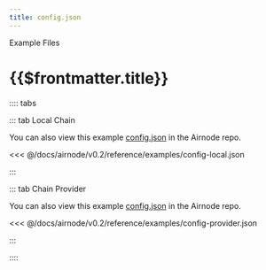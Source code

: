 ```yaml
---
title: config.json
---
```


<TitleSpan>Example Files</TitleSpan>

# {{$frontmatter.title}}

<!-- TODO: This URL needs a repo tag for v0.2.0 -->

:::: tabs

::: tab Local Chain

You can also view this example
[config.json](https://github.com/api3dao/airnode/blob/v0.2/packages/airnode-node/config/config.json.example)
in the Airnode repo.

<<< @/docs/airnode/v0.2/reference/examples/config-local.json

:::

::: tab Chain Provider

You can also view this example
[config.json](https://github.com/api3dao/airnode/blob/v0.2/packages/airnode-deployer/config/config.json.example)
in the Airnode repo.

<<< @/docs/airnode/v0.2/reference/examples/config-provider.json

:::

::::

<!--RepoCode urlRaw="https://raw.githubusercontent.com/api3dao/airnode/master/packages/airnode-node/config/config.json.example"/-->

<!-- A copy of this file was placed into the archived folder before the change per AN-133.-->
